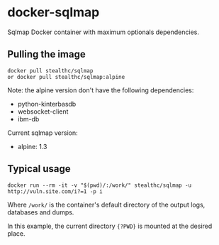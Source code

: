 # docker-sqlmap

Sqlmap Docker container with maximum optionals dependencies.

## Pulling the image

```
docker pull stealthc/sqlmap
or docker pull stealthc/sqlmap:alpine
```

Note: the alpine version don't have the following dependencies:
- python-kinterbasdb
- websocket-client
- ibm-db


Current sqlmap version:
- alpine: 1.3

## Typical usage

```
docker run --rm -it -v "$(pwd)/:/work/" stealthc/sqlmap -u http://vuln.site.com/i?=1 -p i
```

Where `/work/` is the container's default directory of the output logs, databases and dumps.

In this example, the current directory `{?PWD}` is mounted at the desired place.
